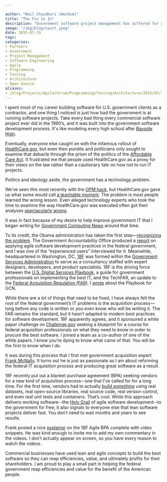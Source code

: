 ```yaml
---

author: "Neil Chaudhuri (He/Him)"
title: "The Fix Is In"
description: "Government software project management has suffered for a long time, but that's changing. We are happy to help."
image: "/img/blog/court.jpeg"
date: 2015-07-19
tags:
categories: 
- Partners
- Government
- Project Management
- Software Engineering
- Agile
- Programming
- Testing
- Architecture
- Open Source
aliases:
- /blog/Projects/Agile/Scrum/Programming/Testing/Architecture/2015/07/19/the-fix-is-in
---
```


I spent most of my career building software for U.S. government clients as a contractor, and one thing I noticed is just
how bad the government is at running software projects. Take every bad thing every commercial software project ever did
in the 1990’s, and it was built into the government software development process. It's like modeling every high school
after [Bayside High](https://www.youtube.com/watch?v=MftOONlDQac).

Eventually, everyone else caught on with the
infamous rollout of [HealthCare.gov](https://www.healthcare.gov/), but even then pundits and politicians only sought to
examine that debacle through the prism of the politics of the [Affordable Care Act](http://www.hhs.gov/healthcare/rights/).
It frustrated me that people used HealthCare.gov as a proxy for their views on the law rather than a cautionary tale on
how *not* to run IT projects.

Politics and ideology aside, the government has a technology problem.

We’ve seen this most recently with the [OPM hack](http://www.washingtonpost.com/blogs/federal-eye/wp/2015/07/09/hack-of-security-clearance-system-affected-21-5-million-people-federal-authorities-say/),
but HealthCare.gov gave us what some would call [a teachable moment](https://en.wikipedia.org/wiki/Teachable_moment).
The problem is most people learned the wrong lesson. Even alleged technology experts who took the time to examine the way HealthCare.gov was
executed often got their analyses [spectacularly wrong](/blog/dont-go-chasing-waterfall).

It was in fact because of my desire to help improve government IT that I began writing for
[Government Computing News](http://gcn.com/Forms/Search-Results.aspx?query=chaudhuri&collection=GCN_Web) around that time.

To its credit, the Obama administration has taken the first step—[recognizing the problem](https://www.youtube.com/watch?v=kAmsi05P9Uw). The Government Accountability
Office produced a [report](http://www.gao.gov/assets/600/593091.pdf) on applying agile software development practices
in the federal government, and I was one of the “experienced users” interviewed for it. Meanwhile, headquartered in Washington, DC,
[18F](https://18f.gsa.gov/) was formed within the [Government Services Administration](http://www.gsa.gov/portal/category/100000) to serve as a consultancy
staffed with expert designers, developers, and product specialists. 18F is the driving force between the [U.S. Digital Services Playbook](https://playbook.cio.gov/),
a guide for government professionals on implementing the best IT, and the TechFAR, an update to the [Federal Acquisition Regulation (FAR)](https://www.acquisition.gov/?q=browsefar).
I [wrote](http://gcn.com/articles/2014/09/10/digital-services-playbook-tactics.aspx) about the Playbook for GCN.

While there are a *lot* of things that need to be fixed, I have always felt the root of the federal government’s IT
problems is the acquisition process—long before any code is written or you even know who will be writing it. The FAR remains the standard, but it
hasn’t adapted to modern best practices for software development. 18F apparently agrees, and it sponsored a white paper
challenge on [Challenge.gov](https://www.challenge.gov) seeking a blueprint for a course for federal acquisition
professionals on what they need to know in order to procure the best software. I joined a team as a co-author of one
of the white papers. I know you’re dying to know what came of that. You will be the first to know when I do.

It was during this process that I first met government acquisition expert [Frank McNally](https://twitter.com/NecessitysChild).
It turns out he is just as passionate as I am about reforming the federal IT acquisition process and producing great software as a result.

18F recently put out a blanket purchase agreement (BPA) seeking vendors for a new kind of acquisition process--one that
I’ve called for for a long time. For the first time, vendors had to actually *[build something](http://adsbpastats.herokuapp.com/#/)*
using real datasets, real open-source libraries, real source code, real version control, and even real unit tests and containers.
That’s cool. While this approach delivers working software--the [Holy Grail](https://www.youtube.com/watch?v=BwR9T-3H3t0)
of agile software development--to the government for free, it also signals to everyone else that lean software projects
deliver fast. You don’t need to wait months and years to see results.

Frank posted a nice [explainer](http://publicspendforum.net/lessons-and-govconhacks-learned-from-18fs-bpa/) on the 18F
Agile BPA complete with video snippets. He was kind enough to invite me to add my own commentary in the videos. I don’t
actually appear on screen, so you have every reason to watch the videos.

Commercial businesses have used lean and agile concepts to build the best software so they can reap efficiencies, value,
and ultimately profits for their shareholders. I am proud to play a small part in helping the federal government reap
efficiencies and value for the benefit of the American people.

